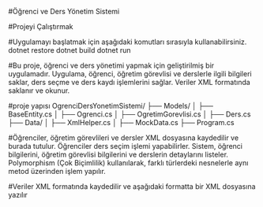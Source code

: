 #Öğrenci ve Ders Yönetim Sistemi

#Projeyi Çalıştırmak

#Uygulamayı başlatmak için aşağıdaki komutları sırasıyla kullanabilirsiniz.
dotnet restore
dotnet build
dotnet run


#Bu proje, öğrenci ve ders yönetimi yapmak için geliştirilmiş bir uygulamadır. Uygulama, öğrenci, öğretim görevlisi ve derslerle ilgili bilgileri saklar, ders seçme ve ders kaydı işlemlerini sağlar. Veriler XML formatında saklanır ve okunur.

#proje yapısı
OgrenciDersYonetimSistemi/
├── Models/
│   ├── BaseEntity.cs
│   ├── Ogrenci.cs
│   ├── OgretimGorevlisi.cs
│   ├── Ders.cs
├── Data/
│   ├── XmlHelper.cs
│   ├── MockData.cs
├── Program.cs


#Öğrenciler, öğretim görevlileri ve dersler XML dosyasına kaydedilir ve burada tutulur.
Öğrenciler ders seçim işlemi yapabilirler.
Sistem, öğrenci bilgilerini, öğretim görevlisi bilgilerini ve derslerin detaylarını listeler.
Polymorphism (Çok Biçimlilik) kullanılarak, farklı türlerdeki nesnelerle aynı metod üzerinden işlem yapılır.

#Veriler XML formatında kaydedilir ve aşağıdaki formatta bir XML dosyasına yazılır
